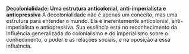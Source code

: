 **Decolonialidade: Uma estrutura anticolonial, anti-imperialista e antiopressiva**
    A decolonialidade não é apenas um conceito, mas uma estrutura para entender o mundo. Ela é inerentemente anticolonial, anti-imperialista e antiopressiva. Sua essência está no reconhecimento da influência generalizada do colonialismo e do imperialismo sobre o conhecimento, o poder e as relações sociais, e na oposição a essa influência.
